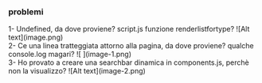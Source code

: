 <!-- press Ctrl+Shift+V in the editor ->  you can view the preview window of your -->

### problemi
 
 <p>
 1- Undefined, da dove proviene? script.js funzione renderlistfortype? ![Alt text](image.png) <br>
 2- Ce una linea tratteggiata attorno alla pagina, da dove proviene? qualche console.log magari? ![ ](image-1.png)<br>
 3- Ho provato a creare una searchbar dinamica in components.js, perchè non la visualizzo? ![Alt text](image-2.png)
 </p>